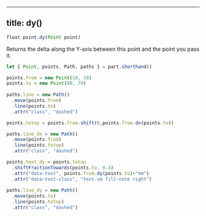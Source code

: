 ***

## title: dy()

```js
float point.dy(Point point)
```

Returns the delta along the Y-axis between this point and the point you pass it.

<Example 
part="point_dy"
caption="An example of the Point.dy() method"
/>

```js
let { Point, points, Path, paths } = part.shorthand()

points.from = new Point(10, 10)
points.to = new Point(80, 70)
    
paths.line = new Path()
  .move(points.from)
  .line(points.to)
  .attr("class", "dashed")

points.totop = points.from.shift(0,points.from.dx(points.to))

paths.line_dx = new Path()
  .move(points.from)
  .line(points.totop)
  .attr("class", "dashed")

points.text_dy = points.totop
  .shiftFractionTowards(points.to, 0.4)
  .attr("data-text", points.from.dy(points.to)+"mm")
  .attr("data-text-class", "text-sm fill-note right")
  
paths.line_dy = new Path()
  .move(points.to)
  .line(points.totop)
  .attr("class", "dashed")
```
